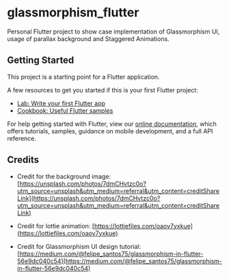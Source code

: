 # glassmorphism_flutter

Personal Flutter project to show case implementation of Glassmorphism UI, usage of parallax background and Staggered Animations. 

## Getting Started

This project is a starting point for a Flutter application.

A few resources to get you started if this is your first Flutter project:

- [Lab: Write your first Flutter app](https://flutter.dev/docs/get-started/codelab)
- [Cookbook: Useful Flutter samples](https://flutter.dev/docs/cookbook)

For help getting started with Flutter, view our
[online documentation](https://flutter.dev/docs), which offers tutorials,
samples, guidance on mobile development, and a full API reference.

## Credits

- Credit for the background image: [https://unsplash.com/photos/7dmCHvtzc0o?utm_source=unsplash&utm_medium=referral&utm_content=creditShareLink](https://unsplash.com/photos/7dmCHvtzc0o?utm_source=unsplash&utm_medium=referral&utm_content=creditShareLink)

- Credit for lottie animation: [https://lottiefiles.com/oaov7yxkue](https://lottiefiles.com/oaov7yxkue)

- Credit for Glassmorphism UI design tutorial: [https://medium.com/@felipe_santos75/glassmorphism-in-flutter-56e9dc040c54](https://medium.com/@felipe_santos75/glassmorphism-in-flutter-56e9dc040c54)